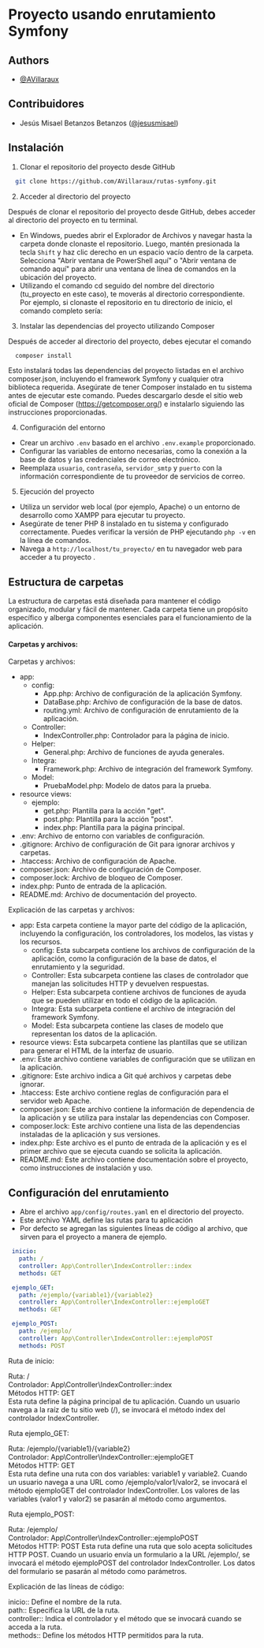 
# Proyecto usando enrutamiento Symfony

## Authors

- [@AVillaraux](https://github.com/AVillaraux)

## Contribuidores

- Jesús Misael Betanzos Betanzos ([@jesusmisael](https://github.com/jesusmisael))

## Instalación

1. Clonar el repositorio del proyecto desde GitHub

```bash
  git clone https://github.com/AVillaraux/rutas-symfony.git
```
2. Acceder al directorio del proyecto

Después de clonar el repositorio del proyecto desde GitHub, debes acceder al directorio del proyecto en tu terminal.
 - En Windows, puedes abrir el Explorador de Archivos y navegar hasta la carpeta donde clonaste el repositorio. Luego, mantén presionada la tecla `Shift` y haz clic derecho en un espacio vacío dentro de la carpeta. Selecciona "Abrir ventana de PowerShell aquí" o "Abrir ventana de comando aquí" para abrir una ventana de línea de comandos en la ubicación del proyecto.
-  Utilizando el comando cd seguido del nombre del directorio (tu_proyecto en este caso), te moverás al directorio correspondiente.
Por ejemplo, si clonaste el repositorio en tu directorio de inicio, el comando completo sería:

3. Instalar las dependencias del proyecto utilizando Composer

Después de acceder al directorio del proyecto, debes ejecutar el comando
```bash
  composer install
```
Esto instalará todas las dependencias del proyecto listadas en el archivo composer.json, incluyendo el framework Symfony y cualquier otra biblioteca requerida.
Asegúrate de tener Composer instalado en tu sistema antes de ejecutar este comando.
Puedes descargarlo desde el sitio web oficial de Composer (https://getcomposer.org/) e instalarlo siguiendo las instrucciones proporcionadas.

4. Configuración del entorno

- Crear un archivo `.env` basado en el archivo `.env.example` proporcionado.
- Configurar las variables de entorno necesarias, como la conexión a la base de datos y las credenciales de correo electrónico.
- Reemplaza `usuario`, `contraseña`, `servidor_smtp` y `puerto` con la información correspondiente de tu proveedor de servicios de correo.

5. Ejecución del proyecto
- Utiliza un servidor web local (por ejemplo, Apache) o un entorno de desarrollo como XAMPP para ejecutar tu proyecto.
- Asegúrate de tener PHP 8 instalado en tu sistema y configurado correctamente.
Puedes verificar la versión de PHP ejecutando `php -v` en la línea de comandos.
- Navega a `http://localhost/tu_proyecto/` en tu navegador web para acceder a tu proyecto .


## Estructura de carpetas
La estructura de carpetas  está diseñada para mantener el código organizado, modular y fácil de mantener.
Cada carpeta tiene un propósito específico y alberga componentes esenciales para el funcionamiento de la aplicación.

#### Carpetas y archivos:
Carpetas y archivos:

- app:
  - config:
    - App.php: Archivo de configuración de la aplicación Symfony.
    - DataBase.php: Archivo de configuración de la base de datos.
    - routing.yml: Archivo de configuración de enrutamiento de la aplicación.
  - Controller:
    - IndexController.php: Controlador para la página de inicio.
  - Helper:
    - General.php: Archivo de funciones de ayuda generales.
  - Integra:
    - Framework.php: Archivo de integración del framework Symfony.
  - Model:
    - PruebaModel.php: Modelo de datos para la prueba.
- resource views:
  - ejemplo:
    - get.php: Plantilla  para la acción "get".
    - post.php: Plantilla para la acción "post".
    - index.php: Plantilla para la página principal.
- .env: Archivo de entorno con variables de configuración.
- .gitignore: Archivo de configuración de Git para ignorar archivos y carpetas.
- .htaccess: Archivo de configuración de Apache.
- composer.json: Archivo de configuración de Composer.
- composer.lock: Archivo de bloqueo de Composer.
- index.php: Punto de entrada de la aplicación.
- README.md: Archivo de documentación del proyecto.

Explicación de las carpetas y archivos:

- app: Esta carpeta contiene la mayor parte del código de la aplicación, incluyendo la configuración, los controladores, los modelos, las vistas y los recursos.
  - config: Esta subcarpeta contiene los archivos de configuración de la aplicación, como la configuración de la base de datos, el enrutamiento y la seguridad.
  - Controller: Esta subcarpeta contiene las clases de controlador que manejan las solicitudes HTTP y devuelven respuestas.
  - Helper: Esta subcarpeta contiene archivos de funciones de ayuda que se pueden utilizar en todo el código de la aplicación.
  - Integra: Esta subcarpeta contiene el archivo de integración del framework Symfony.
  - Model: Esta subcarpeta contiene las clases de modelo que representan los datos de la aplicación.
- resource views: Esta subcarpeta contiene las plantillas que se utilizan para generar el HTML de la interfaz de usuario.
- .env: Este archivo contiene variables de configuración que se utilizan en la aplicación.
- .gitignore: Este archivo indica a Git qué archivos y carpetas debe ignorar.
- .htaccess: Este archivo contiene reglas de configuración para el servidor web Apache.
- composer.json: Este archivo contiene la información de dependencia de la aplicación y se utiliza para instalar las dependencias con Composer.
- composer.lock: Este archivo contiene una lista de las dependencias instaladas de la aplicación y sus versiones.
- index.php: Este archivo es el punto de entrada de la aplicación y es el primer archivo que se ejecuta cuando se solicita la aplicación.
- README.md: Este archivo contiene documentación sobre el proyecto, como instrucciones de instalación y uso.

## Configuración del enrutamiento

- Abre el archivo `app/config/routes.yaml` en el directorio del proyecto.
- Este archivo YAML define las rutas para tu aplicación
- Por defecto se agregan las siguientes líneas de código al archivo, que sirven para el proyecto a manera de ejemplo.

 ```yaml
  inicio:
    path: /
    controller: App\Controller\IndexController::index
    methods: GET

  ejemplo_GET:
    path: /ejemplo/{variable1}/{variable2}
    controller: App\Controller\IndexController::ejemploGET
    methods: GET

  ejemplo_POST:
    path: /ejemplo/
    controller: App\Controller\IndexController::ejemploPOST
    methods: POST
  ```

Ruta de inicio:

Ruta: / </br>
Controlador: App\Controller\IndexController::index </br>
Métodos HTTP: GET </br>
Esta ruta define la página principal de tu aplicación. Cuando un usuario navega a la raíz de tu sitio web (/), se invocará el método index del controlador IndexController.

Ruta ejemplo_GET:

Ruta: /ejemplo/{variable1}/{variable2} </br>
Controlador: App\Controller\IndexController::ejemploGET </br>
Métodos HTTP: GET </br>
Esta ruta define una ruta con dos variables: variable1 y variable2. Cuando un usuario navega a una URL como /ejemplo/valor1/valor2, se invocará el método ejemploGET del controlador IndexController. Los valores de las variables (valor1 y valor2) se pasarán al método como argumentos.

Ruta ejemplo_POST:

Ruta: /ejemplo/ </br>
Controlador: App\Controller\IndexController::ejemploPOST </br>
Métodos HTTP: POST
Esta ruta define una ruta que solo acepta solicitudes HTTP POST. Cuando un usuario envía un formulario a la URL /ejemplo/, se invocará el método ejemploPOST del controlador IndexController. Los datos del formulario se pasarán al método como parámetros.

Explicación de las líneas de código:

inicio:: Define el nombre de la ruta. </br>
path:: Especifica la URL de la ruta. </br>
controller:: Indica el controlador y el método que se invocará cuando se acceda a la ruta. </br>
methods:: Define los métodos HTTP permitidos para la ruta.
